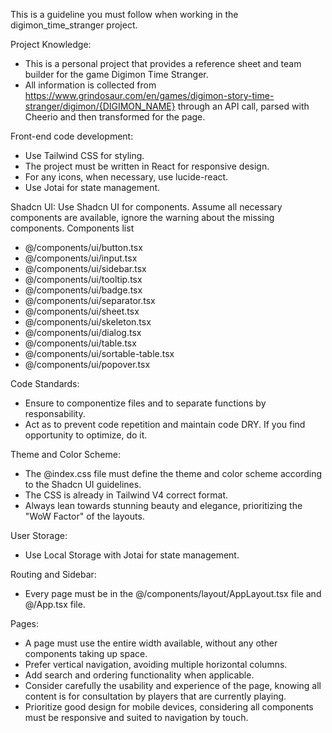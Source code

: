 This is a guideline you must follow when working in the digimon_time_stranger project.

Project Knowledge:
- This is a personal project that provides a reference sheet and team builder for the game Digimon Time Stranger.
- All information is collected from https://www.grindosaur.com/en/games/digimon-story-time-stranger/digimon/{DIGIMON_NAME} through an API call, parsed with Cheerio and then transformed for the page.

Front-end code development:
- Use Tailwind CSS for styling.
- The project must be written in React for responsive design.
- For any icons, when necessary, use lucide-react.
- Use Jotai for state management.

Shadcn UI:
Use Shadcn UI for components. Assume all necessary components are available, ignore the warning about the missing components.
Components list
- @/components/ui/button.tsx
- @/components/ui/input.tsx
- @/components/ui/sidebar.tsx
- @/components/ui/tooltip.tsx
- @/components/ui/badge.tsx
- @/components/ui/separator.tsx
- @/components/ui/sheet.tsx
- @/components/ui/skeleton.tsx
- @/components/ui/dialog.tsx
- @/components/ui/table.tsx
- @/components/ui/sortable-table.tsx
- @/components/ui/popover.tsx

Code Standards:
- Ensure to componentize files and to separate functions by responsability.
- Act as to prevent code repetition and maintain code DRY. If you find opportunity to optimize, do it.

Theme and Color Scheme:
- The @index.css file must define the theme and color scheme according to the Shadcn UI guidelines.
- The CSS is already in Tailwind V4 correct format.
- Always lean towards stunning beauty and elegance, prioritizing the "WoW Factor" of the layouts.

User Storage:
- Use Local Storage with Jotai for state management.

Routing and Sidebar:
- Every page must be in the @/components/layout/AppLayout.tsx file and @/App.tsx file.

Pages:
- A page must use the entire width available, without any other components taking up space.
- Prefer vertical navigation, avoiding multiple horizontal columns.
- Add search and ordering functionality when applicable.
- Consider carefully the usability and experience of the page, knowing all content is for consultation by players that are currently playing.
- Prioritize good design for mobile devices, considering all components must be responsive and suited to navigation by touch.